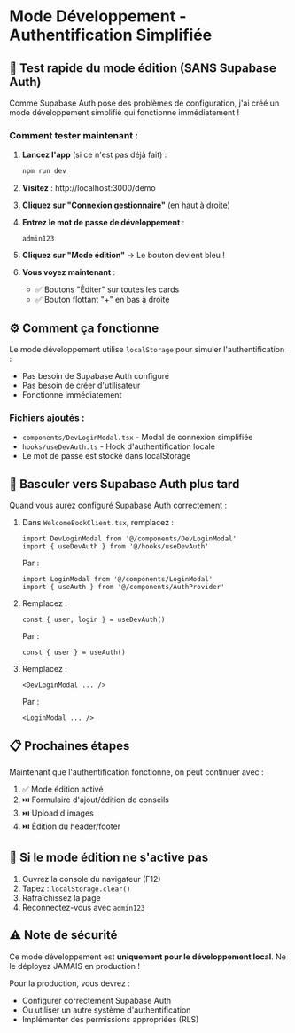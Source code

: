 # Mode Développement - Authentification Simplifiée

## 🚀 Test rapide du mode édition (SANS Supabase Auth)

Comme Supabase Auth pose des problèmes de configuration, j'ai créé un mode développement simplifié qui fonctionne immédiatement !

### Comment tester maintenant :

1. **Lancez l'app** (si ce n'est pas déjà fait) :
   ```bash
   npm run dev
   ```

2. **Visitez** : http://localhost:3000/demo

3. **Cliquez sur "Connexion gestionnaire"** (en haut à droite)

4. **Entrez le mot de passe de développement** :
   ```
   admin123
   ```

5. **Cliquez sur "Mode édition"** → Le bouton devient bleu !

6. **Vous voyez maintenant** :
   - ✅ Boutons "Éditer" sur toutes les cards
   - ✅ Bouton flottant "+" en bas à droite

## ⚙️ Comment ça fonctionne

Le mode développement utilise `localStorage` pour simuler l'authentification :
- Pas besoin de Supabase Auth configuré
- Pas besoin de créer d'utilisateur
- Fonctionne immédiatement

### Fichiers ajoutés :

- `components/DevLoginModal.tsx` - Modal de connexion simplifiée
- `hooks/useDevAuth.ts` - Hook d'authentification locale
- Le mot de passe est stocké dans localStorage

## 🔄 Basculer vers Supabase Auth plus tard

Quand vous aurez configuré Supabase Auth correctement :

1. Dans `WelcomeBookClient.tsx`, remplacez :
   ```tsx
   import DevLoginModal from '@/components/DevLoginModal'
   import { useDevAuth } from '@/hooks/useDevAuth'
   ```

   Par :
   ```tsx
   import LoginModal from '@/components/LoginModal'
   import { useAuth } from '@/components/AuthProvider'
   ```

2. Remplacez :
   ```tsx
   const { user, login } = useDevAuth()
   ```

   Par :
   ```tsx
   const { user } = useAuth()
   ```

3. Remplacez :
   ```tsx
   <DevLoginModal ... />
   ```

   Par :
   ```tsx
   <LoginModal ... />
   ```

## 📋 Prochaines étapes

Maintenant que l'authentification fonctionne, on peut continuer avec :

1. ✅ Mode édition activé
2. ⏭️ Formulaire d'ajout/édition de conseils
3. ⏭️ Upload d'images
4. ⏭️ Édition du header/footer

## 🐛 Si le mode édition ne s'active pas

1. Ouvrez la console du navigateur (F12)
2. Tapez : `localStorage.clear()`
3. Rafraîchissez la page
4. Reconnectez-vous avec `admin123`

## ⚠️ Note de sécurité

Ce mode développement est **uniquement pour le développement local**.
Ne le déployez JAMAIS en production !

Pour la production, vous devrez :
- Configurer correctement Supabase Auth
- Ou utiliser un autre système d'authentification
- Implémenter des permissions appropriées (RLS)
